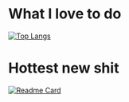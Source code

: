 # What I love to do
[![Top Langs](https://github-readme-stats.vercel.app/api/top-langs/?username=bucccket&theme=dracula)](https://github.com/anuraghazra/github-readme-stats)
# Hottest new shit
[![Readme Card](https://github-readme-stats.vercel.app/api/pin/?username=bucccket&repo=GameboyEmulator)](https://github.com/anuraghazra/github-readme-stats)
